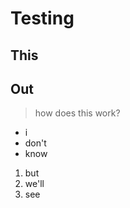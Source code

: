 # Testing
<!-- enter your improvement? -->

## This
<!-- method? -->

## Out

> how does this work?

- i
- don't
- know

1. but
1. we'll
1. see
